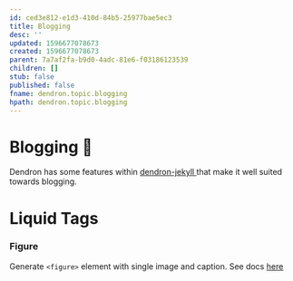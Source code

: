 ```yaml
---
id: ced3e812-e1d3-410d-84b5-25977bae5ec3
title: Blogging
desc: ''
updated: 1596677078673
created: 1596677078673
parent: 7a7af2fa-b9d0-4adc-81e6-f03186123539
children: []
stub: false
published: false
fname: dendron.topic.blogging
hpath: dendron.topic.blogging
---
```

# Blogging 🚧

Dendron has some features within [dendron-jekyll ](4c0ef322-3006-405c-9a66-3134dd9649a5) that make it well suited towards blogging.

# Liquid Tags

### Figure

Generate `<figure>` element with single image and caption. See docs [here](https://mmistakes.github.io/minimal-mistakes/docs/helpers/#figure)

